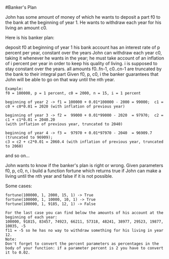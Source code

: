 #Banker's Plan

John has some amount of money of which he wants to deposit a part f0 to the bank at the beginning of year 1. He wants to withdraw each year for his living an amount c0.

Here is his banker plan:

deposit f0 at beginning of year 1
his bank account has an interest rate of p percent per year, constant over the years
John can withdraw each year c0, taking it whenever he wants in the year; he must take account of an inflation of i percent per year in order to keep his quality of living. i is supposed to stay constant over the years.
all amounts f0..fn-1, c0..cn-1 are truncated by the bank to their integral part
Given f0, p, c0, i the banker guarantees that John will be able to go on that way until the nth year.
```
Example:
f0 = 100000, p = 1 percent, c0 = 2000, n = 15, i = 1 percent

beginning of year 2 -> f1 = 100000 + 0.01*100000 - 2000 = 99000;  c1 = c0 + c0*0.01 = 2020 (with inflation of previous year)

beginning of year 3 -> f2 =  99000 + 0.01*99000 - 2020  = 97970;  c2 = c1 + c1*0.01 = 2040.20
(with inflation of previous year, truncated to 2040)

beginning of year 4 -> f3 =  97970 + 0.01*97970 - 2040  = 96909.7 (truncated to 96909);
c3 = c2 + c2*0.01 = 2060.4 (with inflation of previous year, truncated to 2060)
```

and so on...

John wants to know if the banker's plan is right or wrong. Given parameters f0, p, c0, n, i build a function fortune which returns true if John can make a living until the nth year and false if it is not possible.

Some cases:
```
fortune(100000, 1, 2000, 15, 1) -> True
fortune(100000, 1, 10000, 10, 1) -> True
fortune(100000, 1, 9185, 12, 1) -> False

For the last case you can find below the amounts of his account at the beginning of each year:
100000, 91815, 83457, 74923, 66211, 57318, 48241, 38977, 29523, 19877, 10035, -5
f11 = -5 so he has no way to withdraw something for his living in year 12.
Note:
Don't forget to convert the percent parameters as percentages in the body of your function: if a parameter percent is 2 you have to convert it to 0.02.
```
